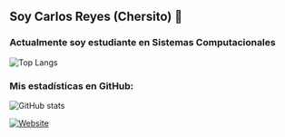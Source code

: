 ## Soy Carlos Reyes (Chersito) 👋

###  Actualmente soy estudiante en Sistemas Computacionales 




![Top Langs](https://github-readme-stats.vercel.app/api/top-langs/?username=Chersito&layout=compact&theme=tokyonight)



### Mis estadísticas en GitHub:
![GitHub stats](https://github-readme-stats.vercel.app/api?username=Chersito&show_icons=true&theme=tokyonight)


[![Website](https://img.shields.io/website?url=https%3A%2F%2Fchersito.github.io.%2F&up_message=visit&up_color=blue&style=for-the-badge)](https://chersito.github.io./)
